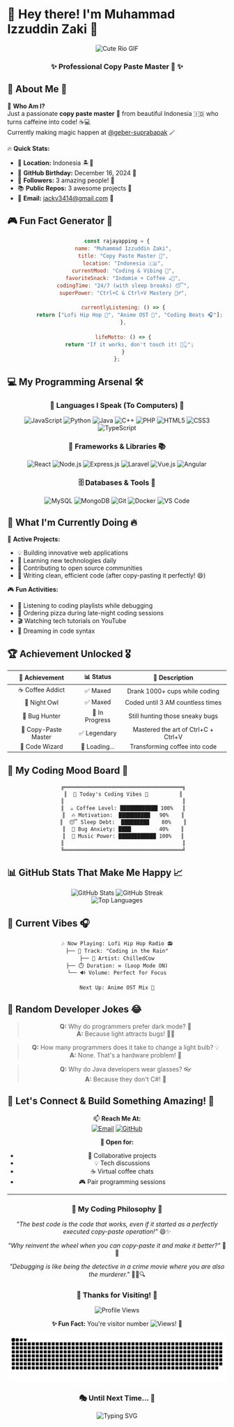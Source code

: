 # 🎉 Hey there! I'm Muhammad Izzuddin Zaki 🚀

<div align="center">
  <img src="https://media.tenor.com/tsOkhdy00YQAAAAM/tsukatsuki-rio-cute-rio.gif" width="400" alt="Cute Rio GIF">
  <br>
  <h3>✨ Professional Copy Paste Master 👅 ✨</h3>
</div>

## 🌟 About Me 🌟

🎯 **Who Am I?**  
Just a passionate **copy paste master** 👅 from beautiful Indonesia 🇮🇩 who turns caffeine into code! ☕💻  
Currently making magic happen at [@geber-suprabapak](https://github.com/geber-suprabapak) 🪄

🔥 **Quick Stats:**
- 📍 **Location:** Indonesia 🏝️🌴
- 🎂 **GitHub Birthday:** December 16, 2024 🎈
- 👥 **Followers:** 3 amazing people! 💖
- 📚 **Public Repos:** 3 awesome projects 🎯
- 📧 **Email:** jackv3414@gmail.com 📮

## 🎮 Fun Fact Generator 🎲

<div align="center">

```javascript
const rajayapping = {
    name: "Muhammad Izzuddin Zaki",
    title: "Copy Paste Master 👅",
    location: "Indonesia 🇮🇩",
    currentMood: "Coding & Vibing 🎵",
    favoriteSnack: "Indomie + Coffee ☕🍜",
    codingTime: "24/7 (with sleep breaks) 😴",
    superPower: "Ctrl+C & Ctrl+V Mastery 🦸‍♂️",
    
    currentlyListening: () => {
        return ["Lofi Hip Hop 🎵", "Anime OST 🎌", "Coding Beats 🎧"];
    },
    
    lifeMotto: () => {
        return "If it works, don't touch it! 🚫👆";
    }
};
```

</div>

## 💻 My Programming Arsenal 🛠️

<div align="center">

### 🚀 Languages I Speak (To Computers) 🤖
![JavaScript](https://img.shields.io/badge/-JavaScript-F7DF1E?style=for-the-badge&logo=javascript&logoColor=black) 
![Python](https://img.shields.io/badge/-Python-3776AB?style=for-the-badge&logo=python&logoColor=white)
![Java](https://img.shields.io/badge/-Java-007396?style=for-the-badge&logo=java&logoColor=white)
![C++](https://img.shields.io/badge/-C++-00599C?style=for-the-badge&logo=cplusplus&logoColor=white)
![PHP](https://img.shields.io/badge/-PHP-777BB4?style=for-the-badge&logo=php&logoColor=white)
![HTML5](https://img.shields.io/badge/-HTML5-E34F26?style=for-the-badge&logo=html5&logoColor=white)
![CSS3](https://img.shields.io/badge/-CSS3-1572B6?style=for-the-badge&logo=css3&logoColor=white)
![TypeScript](https://img.shields.io/badge/-TypeScript-3178C6?style=for-the-badge&logo=typescript&logoColor=white)

### 🎨 Frameworks & Libraries 📚
![React](https://img.shields.io/badge/-React-61DAFB?style=for-the-badge&logo=react&logoColor=black)
![Node.js](https://img.shields.io/badge/-Node.js-339933?style=for-the-badge&logo=nodedotjs&logoColor=white)
![Express.js](https://img.shields.io/badge/-Express-000000?style=for-the-badge&logo=express&logoColor=white)
![Laravel](https://img.shields.io/badge/-Laravel-FF2D20?style=for-the-badge&logo=laravel&logoColor=white)
![Vue.js](https://img.shields.io/badge/-Vue.js-4FC08D?style=for-the-badge&logo=vuedotjs&logoColor=white)
![Angular](https://img.shields.io/badge/-Angular-DD0031?style=for-the-badge&logo=angular&logoColor=white)

### 🗄️ Databases & Tools 🔧
![MySQL](https://img.shields.io/badge/-MySQL-4479A1?style=for-the-badge&logo=mysql&logoColor=white)
![MongoDB](https://img.shields.io/badge/-MongoDB-47A248?style=for-the-badge&logo=mongodb&logoColor=white)
![Git](https://img.shields.io/badge/-Git-F05032?style=for-the-badge&logo=git&logoColor=white)
![Docker](https://img.shields.io/badge/-Docker-2496ED?style=for-the-badge&logo=docker&logoColor=white)
![VS Code](https://img.shields.io/badge/-VS%20Code-007ACC?style=for-the-badge&logo=visualstudiocode&logoColor=white)

</div>

## 🎯 What I'm Currently Doing 🔥

🚀 **Active Projects:**
- 💡 Building innovative web applications
- 🌱 Learning new technologies daily
- 🤝 Contributing to open source communities
- 📝 Writing clean, efficient code (after copy-pasting it perfectly! 😄)

🎮 **Fun Activities:**
- 🎵 Listening to coding playlists while debugging
- 🍕 Ordering pizza during late-night coding sessions
- 🎬 Watching tech tutorials on YouTube
- 💭 Dreaming in code syntax

## 🏆 Achievement Unlocked 🎖️

<div align="center">

| 🏅 Achievement | 📊 Status | 🎉 Description |
|:---:|:---:|:---:|
| ☕ Coffee Addict | ✅ Maxed | Drank 1000+ cups while coding |
| 🌙 Night Owl | ✅ Maxed | Coded until 3 AM countless times |
| 🐛 Bug Hunter | 🔄 In Progress | Still hunting those sneaky bugs |
| 🎯 Copy-Paste Master | ✅ Legendary | Mastered the art of Ctrl+C + Ctrl+V |
| 🚀 Code Wizard | 🔄 Loading... | Transforming coffee into code |

</div>

## 🎨 My Coding Mood Board 🌈

<div align="center">

```ascii
    ╔══════════════════════════════════════╗
    ║  🌟 Today's Coding Vibes 🌟          ║
    ║                                      ║
    ║  ☕ Coffee Level: ████████████ 100%   ║
    ║  🔥 Motivation:  ██████████   90%    ║
    ║  😴 Sleep Debt:  █████████    80%    ║
    ║  🐛 Bug Anxiety: ████         40%    ║
    ║  🎵 Music Power: ████████████ 100%   ║
    ║                                      ║
    ╚══════════════════════════════════════╝
```

</div>

## 📊 GitHub Stats That Make Me Happy 📈

<div align="center">
  <img src="https://github-readme-stats.vercel.app/api?username=RajaYappingg&show_icons=true&theme=tokyonight&hide_border=true&bg_color=0D1117" alt="GitHub Stats" width="48%">
  <img src="https://github-readme-streak-stats.herokuapp.com/?user=RajaYappingg&theme=tokyonight&hide_border=true&background=0D1117" alt="GitHub Streak" width="48%">
</div>

<div align="center">
  <img src="https://github-readme-stats.vercel.app/api/top-langs/?username=RajaYappingg&layout=compact&theme=tokyonight&hide_border=true&bg_color=0D1117" alt="Top Languages">
</div>

## 🎵 Current Vibes 🎧

<div align="center">

```markdown
🎶 Now Playing: Lofi Hip Hop Radio 📻
├── 🎵 Track: "Coding in the Rain"
├── 🎸 Artist: ChilledCow
├── ⏱️ Duration: ∞ (Loop Mode ON)
└── 🔊 Volume: Perfect for Focus

Next Up: Anime OST Mix 🎌
```

</div>

## 🌟 Random Developer Jokes 😂

<div align="center">

> **Q:** Why do programmers prefer dark mode? 🌙  
> **A:** Because light attracts bugs! 🐛💡

> **Q:** How many programmers does it take to change a light bulb? 💡  
> **A:** None. That's a hardware problem! 🔧

> **Q:** Why do Java developers wear glasses? 👓  
> **A:** Because they don't C#! 👀

</div>

## 🤝 Let's Connect & Build Something Amazing! 🌟

<div align="center">

📫 **Reach Me At:**  
[![Email](https://img.shields.io/badge/-jackv3414@gmail.com-D14836?style=for-the-badge&logo=gmail&logoColor=white)](mailto:jackv3414@gmail.com)
[![GitHub](https://img.shields.io/badge/-RajaYappingg-181717?style=for-the-badge&logo=github&logoColor=white)](https://github.com/RajaYappingg)

**💬 Open for:**
- 🚀 Collaborative projects
- 💡 Tech discussions  
- ☕ Virtual coffee chats
- 🎮 Pair programming sessions

</div>

---

<div align="center">
  
### 💭 My Coding Philosophy 🧠

*"The best code is the code that works, even if it started as a perfectly executed copy-paste operation!"* 😄✨

*"Why reinvent the wheel when you can copy-paste it and make it better?"* 🚀💡

*"Debugging is like being the detective in a crime movie where you are also the murderer."* 🕵️‍♂️🔍

### 🎊 Thanks for Visiting! 🎊

<img src="https://komarev.com/ghpvc/?username=RajaYappingg&style=for-the-badge&color=brightgreen" alt="Profile Views">

**✨ Fun Fact:** You're visitor number 
<img src="https://komarev.com/ghpvc/?username=RajaYappingg&style=flat-square&color=blue" alt="Views">! 🎉

</div>

<div align="center">
  <img src="https://raw.githubusercontent.com/Platane/snk/output/github-contribution-grid-snake.svg" alt="Snake eating my contributions">
</div>

<div align="center">
  <h3>🎭 Until Next Time... 👋</h3>
  <img src="https://readme-typing-svg.herokuapp.com?font=Fira+Code&pause=1000&color=36BCF7&center=true&vCenter=true&width=600&lines=Thanks+for+stopping+by!+%F0%9F%91%8B;Let's+build+something+awesome+together!+%F0%9F%9A%80;Happy+Coding!+%E2%9C%A8" alt="Typing SVG">
</div>
